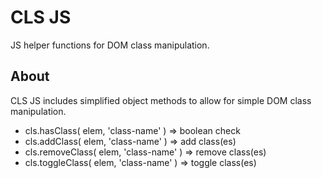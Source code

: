 CLS JS
===========

JS helper functions for DOM class manipulation.

About
-----

CLS JS includes simplified object methods to allow for simple DOM class manipulation.

- cls.hasClass( elem, 'class-name' )       => boolean check
- cls.addClass( elem, 'class-name' )       => add class(es)
- cls.removeClass( elem, 'class-name' )    => remove class(es)
- cls.toggleClass( elem, 'class-name' )    => toggle class(es)

